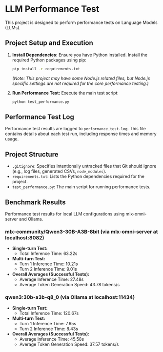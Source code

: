 # LLM Performance Test

This project is designed to perform performance tests on Language Models (LLMs).

## Project Setup and Execution

1.  **Install Dependencies:**
    Ensure you have Python installed. Install the required Python packages using pip:
    ```bash
    pip install -r requirements.txt
    ```
    *(Note: This project may have some Node.js related files, but Node.js specific settings are not required for the core performance testing.)*

2.  **Run Performance Test:**
    Execute the main test script:
    ```bash
    python test_performance.py
    ```

## Performance Test Log

Performance test results are logged to `performance_test.log`. This file contains details about each test run, including response times and memory usage.

## Project Structure

*   `.gitignore`: Specifies intentionally untracked files that Git should ignore (e.g., log files, generated CSVs, `node_modules`).
*   `requirements.txt`: Lists the Python dependencies required for the project.
*   `test_performance.py`: The main script for running performance tests.
## Benchmark Results

Performance test results for local LLM configurations using mlx-omni-server and Ollama.

### mlx-community/Qwen3-30B-A3B-8bit (via mlx-omni-server at localhost:8082)

*   **Single-turn Test:**
    *   Total Inference Time: 63.22s
*   **Multi-turn Test:**
    *   Turn 1 Inference Time: 10.21s
    *   Turn 2 Inference Time: 9.01s
*   **Overall Averages (Successful Tests):**
    *   Average Inference Time: 27.48s
    *   Average Token Generation Speed: 43.78 tokens/s

### qwen3:30b-a3b-q8_0 (via Ollama at localhost:11434)

*   **Single-turn Test:**
    *   Total Inference Time: 120.67s
*   **Multi-turn Test:**
    *   Turn 1 Inference Time: 7.65s
    *   Turn 2 Inference Time: 8.43s
*   **Overall Averages (Successful Tests):**
    *   Average Inference Time: 45.58s
    *   Average Token Generation Speed: 37.57 tokens/s
